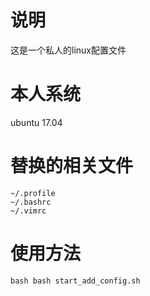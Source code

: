 # 说明
这是一个私人的linux配置文件
# 本人系统
ubuntu 17.04
# 替换的相关文件
```
~/.profile
~/.bashrc
~/.vimrc
```
# 使用方法
```
bash bash start_add_config.sh
```
